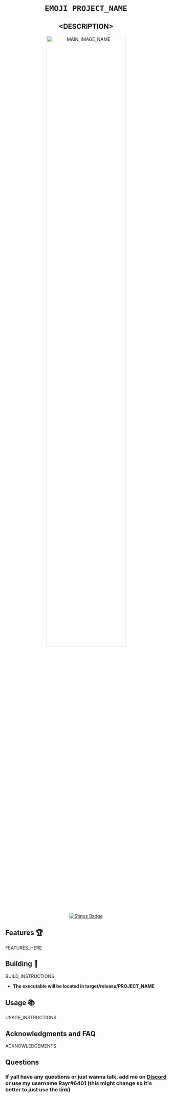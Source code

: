 <div align="center">
  
# `EMOJI PROJECT_NAME`
## **\<DESCRIPTION\>**
 <p align="center">
  <img width=70% height=70% src="<PROJECT_URL>/raw/main/images/<MAIN_IMAGE_NAME>.png?raw=true" alt="MAIN_IMAGE_NAME">
</p>

[![Status Badge](https://github.com/Rayrsn/PROJECT_NAME/actions/workflows/rust.yml/badge.svg)](https://github.com/Rayrsn/PROJECT_NAME/actions/workflows/rust.yml)

</div>

## Features 🏆
FEATURES_HERE


## Building 🔨
BUILD_INSTRUCTIONS
* **The executable will be located in target/release/PROJECT_NAME**

## Usage 📚
USAGE_INSTRUCTIONS


## Acknowledgments and FAQ
ACKNOWLEDGEMENTS

## Questions
### If yall have any questions or just wanna talk, add me on [Discord](https://rayr.ml/LinkInBio) or use my username Rayr#6401 (this might change so it's better to just use the link)
